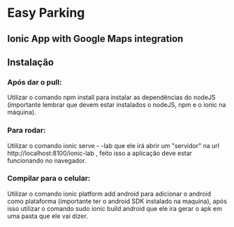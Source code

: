 Easy Parking
=
## Ionic App with Google Maps integration


Instalação
-
### Após dar o pull:
Utilizar o comando npm install para instalar as dependências do nodeJS (importante lembrar que devem estar instalados o nodeJS, npm e o ionic na máquina).

### Para rodar:
Utilizar o comando ionic serve - -lab que ele irá abrir um "servidor" na url http://localhost:8100/ionic-lab , feito isso a aplicação deve estar funcionando no navegador.

### Compilar para o celular:
Utilizar o comando ionic platform add android para adicionar o android como plataforma (importante ter o android SDK instalado na maquina), após isso utilizar o comando sudo ionic build android que ele ira gerar o apk em uma pasta que ele vai dizer.
